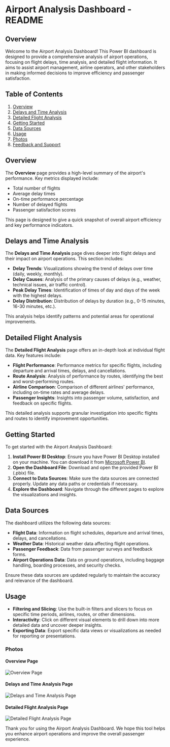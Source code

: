 # Airport Analysis Dashboard - README

## Overview

Welcome to the Airport Analysis Dashboard! This Power BI dashboard is designed to provide a comprehensive analysis of airport operations, focusing on flight delays, time analysis, and detailed flight information. It aims to assist airport management, airline operators, and other stakeholders in making informed decisions to improve efficiency and passenger satisfaction.

## Table of Contents

1. [Overview](#overview)
2. [Delays and Time Analysis](#delays-and-time-analysis)
3. [Detailed Flight Analysis](#detailed-flight-analysis)
4. [Getting Started](#getting-started)
5. [Data Sources](#data-sources)
6. [Usage](#usage)
7. [Photos](#photos)
8. [Feedback and Support](#feedback-and-support)

## Overview

The **Overview** page provides a high-level summary of the airport's performance. Key metrics displayed include:

- Total number of flights
- Average delay times
- On-time performance percentage
- Number of delayed flights
- Passenger satisfaction scores

This page is designed to give a quick snapshot of overall airport efficiency and key performance indicators.

## Delays and Time Analysis

The **Delays and Time Analysis** page dives deeper into flight delays and their impact on airport operations. This section includes:

- **Delay Trends**: Visualizations showing the trend of delays over time (daily, weekly, monthly).
- **Delay Causes**: Analysis of the primary causes of delays (e.g., weather, technical issues, air traffic control).
- **Peak Delay Times**: Identification of times of day and days of the week with the highest delays.
- **Delay Distribution**: Distribution of delays by duration (e.g., 0-15 minutes, 16-30 minutes, etc.).

This analysis helps identify patterns and potential areas for operational improvements.

## Detailed Flight Analysis

The **Detailed Flight Analysis** page offers an in-depth look at individual flight data. Key features include:

- **Flight Performance**: Performance metrics for specific flights, including departure and arrival times, delays, and cancellations.
- **Route Analysis**: Analysis of performance by routes, identifying the best and worst-performing routes.
- **Airline Comparison**: Comparison of different airlines' performance, including on-time rates and average delays.
- **Passenger Insights**: Insights into passenger volume, satisfaction, and feedback on specific flights.

This detailed analysis supports granular investigation into specific flights and routes to identify improvement opportunities.

## Getting Started

To get started with the Airport Analysis Dashboard:

1. **Install Power BI Desktop**: Ensure you have Power BI Desktop installed on your machine. You can download it from [Microsoft Power BI](https://powerbi.microsoft.com/desktop/).
2. **Open the Dashboard File**: Download and open the provided Power BI (.pbix) file.
3. **Connect to Data Sources**: Make sure the data sources are connected properly. Update any data paths or credentials if necessary.
4. **Explore the Dashboard**: Navigate through the different pages to explore the visualizations and insights.

## Data Sources

The dashboard utilizes the following data sources:

- **Flight Data**: Information on flight schedules, departure and arrival times, delays, and cancellations.
- **Weather Data**: Historical weather data affecting flight operations.
- **Passenger Feedback**: Data from passenger surveys and feedback forms.
- **Airport Operations Data**: Data on ground operations, including baggage handling, boarding processes, and security checks.

Ensure these data sources are updated regularly to maintain the accuracy and relevance of the dashboard.

## Usage

- **Filtering and Slicing**: Use the built-in filters and slicers to focus on specific time periods, airlines, routes, or other dimensions.
- **Interactivity**: Click on different visual elements to drill down into more detailed data and uncover deeper insights.
- **Exporting Data**: Export specific data views or visualizations as needed for reporting or presentations.


### Photos

#### Overview Page
![Overview Page](https://github.com/jahnvisahni31/Airport_analysis/blob/main/images/overview.png) 
#### Delays and Time Analysis Page
![Delays and Time Analysis Page](https://github.com/jahnvisahni31/Airport_analysis/blob/main/images/Delays%20and%20Time%20Analysis%20Page.png) 

#### Detailed Flight Analysis Page
![Detailed Flight Analysis Page](https://github.com/jahnvisahni31/Airport_analysis/blob/main/images/Detailed%20Flight%20Analysis.png) 


Thank you for using the Airport Analysis Dashboard. We hope this tool helps you enhance airport operations and improve the overall passenger experience.
